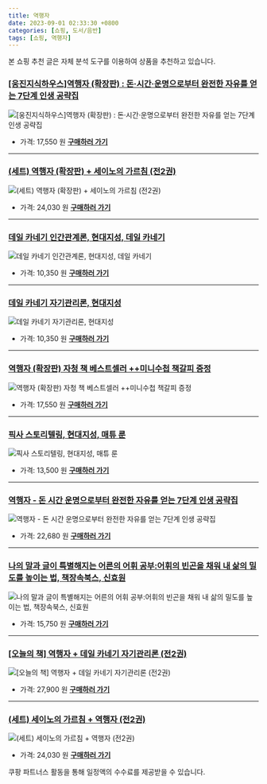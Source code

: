 ```yaml
---
title: 역행자
date: 2023-09-01 02:33:30 +0800
categories: [쇼핑, 도서/음반]
tags: [쇼핑, 역행자]
---
```

본 쇼핑 추천 글은 자체 분석 도구를 이용하여 상품을 추천하고 있습니다.
### [[웅진지식하우스]역행자 (확장판) :  돈·시간·운명으로부터 완전한 자유를 얻는 7단계 인생 공략집](https://link.coupang.com/re/AFFSDP?lptag=AF1030537&pageKey=7354984704&itemId=18935843662&vendorItemId=86062467641&traceid=V0-153-06d5f4823a18a757&requestid=20230907023330478150880216&token=31850C%7CMIXED)
![[웅진지식하우스]역행자 (확장판) :  돈·시간·운명으로부터 완전한 자유를 얻는 7단계 인생 공략집](https://ads-partners.coupang.com/image1/lYXxdY5n-I8Xs91plTTrxbS2UvZgHIsUwgwDizZ9Ep0rNYGKKhIbbhw3KFfWfhhJ9Wsw54ev6M5S2prECdn4QtuTRAMXUQWqZBSoOXQWqdcDFdbd2dH2SmjALd01Y-iN7Ip6uwdDBhfmmvJMXU7474QKQlIgJXzDa01v1_6qkdQakkCZa4HUjbZ8zVs85-6mPMO9DTld80qcZEV4idkYrnSLAZaWeUQ6-wWiW6AUia92ThH9msQBKIicNj4VC9m__yIKh6vPi-FHKYyNxMaXjpob9Q==)
- 가격: 17,550 원
[**구매하러 가기**](https://link.coupang.com/re/AFFSDP?lptag=AF1030537&pageKey=7354984704&itemId=18935843662&vendorItemId=86062467641&traceid=V0-153-06d5f4823a18a757&requestid=20230907023330478150880216&token=31850C%7CMIXED)
---
### [(세트) 역행자 (확장판) + 세이노의 가르침 (전2권)](https://link.coupang.com/re/AFFSDP?lptag=AF1030537&pageKey=7353443569&itemId=18927965356&vendorItemId=86054860933&traceid=V0-153-9be9c703d8122e4c&requestid=20230907023330478150880216&token=31850C%7CMIXED)
![(세트) 역행자 (확장판) + 세이노의 가르침 (전2권)](https://ads-partners.coupang.com/image1/xqiA4GmOnD1TbQd9xjTmI9ZvjnpFZFPO42H2voz3GW4vUJvehuTPQX8l9evmcHGs8fDC40EVT2ROlGAqk8LHRBbj9v0YqUzjeqPPfr5MxTOoxV6FLMYVDoR_DEOxUCf4Urj1XjAJw2vqQISvY_CgLJQugGKcb2NDx40ESOESA5ITFvXU6ZkQUwxRi0KNcwMooHZ-2dPr1TCppKCGLRgUmWnKlaW_gLi6eFIPZ2PmVl0UZ8gJ_R7T9GKqjHkHlFx00NIfPYv_PM_blFXNIGT0YHVNw2FJhMEaA_X9OPgYAw==)
- 가격: 24,030 원
[**구매하러 가기**](https://link.coupang.com/re/AFFSDP?lptag=AF1030537&pageKey=7353443569&itemId=18927965356&vendorItemId=86054860933&traceid=V0-153-9be9c703d8122e4c&requestid=20230907023330478150880216&token=31850C%7CMIXED)
---
### [데일 카네기 인간관계론, 현대지성, 데일 카네기](https://link.coupang.com/re/AFFSDP?lptag=AF1030537&pageKey=307022149&itemId=968117422&vendorItemId=5403982815&traceid=V0-153-93edb7a88bf1311e&clickBeacon=hud9AHoqvzY9TJq3Oc1pV4JwPXxy9yaKnWnQxnD3ZkzRq45uRUU5A3fvjuRWdcsk%2BW7DR1j%2FuGkn4%2BEVDnC2sSCw8scXFza0ugHPFdixhnoBbfkcE%2BLwmqB9eb2G3i1S4nuSVTVMVFYut3Des0XARtAKELDxoMWz%2FQcerg5ULx2RHpchNy4KfDB4%2FTv5Qh0WrurPbrvxp4xeW4z0CAcLENsYcx6ci6E4tfrA82JndrtHo4%2FMbx%2FXuJqgUhVHlCjvDU%2FK8DG88wVCSsC%2F0vQvmPfR1n%2FojYqmeS3i4n%2F8ZpdDWplBjDnah%2F74Zy%2FiGxeUieNeuUVmZ32%2BrZml9sFXe6Y214%2FPNVaAp9wSTV2OURee%2FP%2B%2BB9Isl8r82MNymlO%2FflsB3nOhcxZPqNbsU5hLDluF3%2FVOdNjuY0Dqfc7dcjKz9bfrf%2FuGEfuDCrcS916XZQx5P4wp75MDGwGuQzl9XgrVKjV0rbF9Ft5vuxNJqokBhtEp89d3iAWXfbbCUf%2Fe0q48CpmW7ei2vmRPiJPJS8jEGpW53R%2BWB2tYM9toILrc0%2BSyVhAApHgah1YUBsJkHV%2B5DIGyS6mrKFYS3q5zLZsT18KWDh1ZpE7P5dYjhP%2FnXh%2BTv5zBnIFdtJ8vPTb7GGlZ91nmb6Ejm31nuyXUYamxhF8w72xNHz%2B3jSDvQxJ4rwShCOUTnVOTGqKcZkJ5sI%2FyNUPaBXTT42XhsR5cDeZoEGHLqFrY2RP3g61r6AcDNFKH6WBbEPEiWxjkQGz1rthphNtKpXDUXVChsAH%2FLeGUEzqA7P%2BFGyGYYvN4fGe7FJ1szJyPuGXNsflJIgvLm0IZbA2Q9lHjgVjaUjMuViorfW7c0bPJIKPf23%2FC%2FHOmOj3nEVbhsku3qVfmaoEN&requestid=20230907023330478150880216&token=31850C%7CMIXED)
![데일 카네기 인간관계론, 현대지성, 데일 카네기](https://ads-partners.coupang.com/image1/1owHgbt4jPNuUlKo1qxQMOVtt3gGbfDbXBrNIw3Bto9UthgJl7Rr8H1WoM6GSUJufxQkrJqPVbyGUdOUZovFtek8HzDqyIoU5M3jeevl_NHWMD-RtpiCQzHK1jev632bUQAtiiYWN4CTvNu3MLz6A7Q5KEej27SOXvJUkdBO4CFk5_yBEXDssqN129fziUFQac6ZFHbxbdNluiQ7AKaCQoSAIH7hMeRnkp8GA346SY76r44YSuGNLXzn4AV4klaYQ1hAKocaHgP8M37Yq3gSb8T-xH_0)
- 가격: 10,350 원
[**구매하러 가기**](https://link.coupang.com/re/AFFSDP?lptag=AF1030537&pageKey=307022149&itemId=968117422&vendorItemId=5403982815&traceid=V0-153-93edb7a88bf1311e&clickBeacon=hud9AHoqvzY9TJq3Oc1pV4JwPXxy9yaKnWnQxnD3ZkzRq45uRUU5A3fvjuRWdcsk%2BW7DR1j%2FuGkn4%2BEVDnC2sSCw8scXFza0ugHPFdixhnoBbfkcE%2BLwmqB9eb2G3i1S4nuSVTVMVFYut3Des0XARtAKELDxoMWz%2FQcerg5ULx2RHpchNy4KfDB4%2FTv5Qh0WrurPbrvxp4xeW4z0CAcLENsYcx6ci6E4tfrA82JndrtHo4%2FMbx%2FXuJqgUhVHlCjvDU%2FK8DG88wVCSsC%2F0vQvmPfR1n%2FojYqmeS3i4n%2F8ZpdDWplBjDnah%2F74Zy%2FiGxeUieNeuUVmZ32%2BrZml9sFXe6Y214%2FPNVaAp9wSTV2OURee%2FP%2B%2BB9Isl8r82MNymlO%2FflsB3nOhcxZPqNbsU5hLDluF3%2FVOdNjuY0Dqfc7dcjKz9bfrf%2FuGEfuDCrcS916XZQx5P4wp75MDGwGuQzl9XgrVKjV0rbF9Ft5vuxNJqokBhtEp89d3iAWXfbbCUf%2Fe0q48CpmW7ei2vmRPiJPJS8jEGpW53R%2BWB2tYM9toILrc0%2BSyVhAApHgah1YUBsJkHV%2B5DIGyS6mrKFYS3q5zLZsT18KWDh1ZpE7P5dYjhP%2FnXh%2BTv5zBnIFdtJ8vPTb7GGlZ91nmb6Ejm31nuyXUYamxhF8w72xNHz%2B3jSDvQxJ4rwShCOUTnVOTGqKcZkJ5sI%2FyNUPaBXTT42XhsR5cDeZoEGHLqFrY2RP3g61r6AcDNFKH6WBbEPEiWxjkQGz1rthphNtKpXDUXVChsAH%2FLeGUEzqA7P%2BFGyGYYvN4fGe7FJ1szJyPuGXNsflJIgvLm0IZbA2Q9lHjgVjaUjMuViorfW7c0bPJIKPf23%2FC%2FHOmOj3nEVbhsku3qVfmaoEN&requestid=20230907023330478150880216&token=31850C%7CMIXED)
---
### [데일 카네기 자기관리론, 현대지성](https://link.coupang.com/re/AFFSDP?lptag=AF1030537&pageKey=4751341406&itemId=6046651232&vendorItemId=73343982175&traceid=V0-153-6dfc9d3102f83d91&clickBeacon=hud9AHoqvzY9TJq3Oc1pV4JwPXxy9yaKnWnQxnD3ZkzRq45uRUU5A3fvjuRWdcsk%2BW7DR1j%2FuGkn4%2BEVDnC2scvTfLvpPyO4MjkZfpovm0IBbfkcE%2BLwmqB9eb2G3i1Sac8S2CmYGD0mhzLO4cZlEQudd%2FvSdU26Wh9KBdc%2BhLSRHpchNy4KfDB4%2FTv5Qh0WrurPbrvxp4xeW4z0CAcLENsYcx6ci6E4tfrA82JndrtHo4%2FMbx%2FXuJqgUhVHlCjveOm7K9uyvcT%2FTDB66KRJoB9kmpMBgDgSdfeasQ3x550mvFlrKrKXngipBqgnPfmiCAcz1wEyiluOeJ3M%2FC0XWpK6QYtout7nXZnt4vyvCTdtuoemSUhfiE7SaCnd%2FUH4RUgQvqJnvF5Y5hxjFEOPPhrcrG1nHv5kCzSfxfkjEjUfhH3TYTUrggBPYAQk4ajZ6j3QmpxjNUJ3USJX1524yHViTcpDKvGNML5akh%2FJdOSMis8iKS4yDvC%2BDjzI9zwkiED6lYj5ODOUj80hFUwvxM87ekDdhWQp%2F2Zg243yDypCDQb%2B6F7J7Zskoj3No8qSiMbpdovckvSVKpwFE6x%2FSVG2uVVqs82GAjwhF4OgOCYKL%2BktvDe%2B8%2BulX8np%2FHyo%2FRjzPoTZDA3dHNSdpt819lI1DRGHJrR%2BjGTEdO6aozpq%2BrGKWqaNN20KlucKwR1skXNbj77c%2F%2BCqcOlO%2Bgvdez3RRKyDvuwXzWFxs67AEjN5LkPjXe9JDTyX7Y7Pe3wo3RAJR68klMkvsoEzI0yfDtjWpx%2FNhf%2FIE%2BvL%2FtSc4GYklfg8CKYZ%2Bsr065pe7fIy95rXuiJ8GMPqA58grsPC4GybkSew2orPK4ESMblGADsN9VYv8cwKYQuXvI%2FOhqb9&requestid=20230907023330478150880216&token=31850C%7CMIXED)
![데일 카네기 자기관리론, 현대지성](https://ads-partners.coupang.com/image1/9s40mqqeIC3A0dSq9vnIk1nlTdjTVKMTHF7KBXE54v5KYzz9KGzf_0u_Lk9yAPGb7h6OAOJ97lZkls2i5hVR4npClzIczrRA7ezHccv0yXL9UYASkWbpEfoOrNuB8l_MzQgjUvZ6o31dEcGjmNY0Ejp2Prtc_vqm5IjXpNjR9pScrOQObpVRoube_1oF63yHioQhVKLm-8_aFj91vGacXGzXxJrh4fMyqgNQrypvBXy73bICQYLv-koLNt77uZhe9ym-MD5qR7gylUcIezEPEzGoV04=)
- 가격: 10,350 원
[**구매하러 가기**](https://link.coupang.com/re/AFFSDP?lptag=AF1030537&pageKey=4751341406&itemId=6046651232&vendorItemId=73343982175&traceid=V0-153-6dfc9d3102f83d91&clickBeacon=hud9AHoqvzY9TJq3Oc1pV4JwPXxy9yaKnWnQxnD3ZkzRq45uRUU5A3fvjuRWdcsk%2BW7DR1j%2FuGkn4%2BEVDnC2scvTfLvpPyO4MjkZfpovm0IBbfkcE%2BLwmqB9eb2G3i1Sac8S2CmYGD0mhzLO4cZlEQudd%2FvSdU26Wh9KBdc%2BhLSRHpchNy4KfDB4%2FTv5Qh0WrurPbrvxp4xeW4z0CAcLENsYcx6ci6E4tfrA82JndrtHo4%2FMbx%2FXuJqgUhVHlCjveOm7K9uyvcT%2FTDB66KRJoB9kmpMBgDgSdfeasQ3x550mvFlrKrKXngipBqgnPfmiCAcz1wEyiluOeJ3M%2FC0XWpK6QYtout7nXZnt4vyvCTdtuoemSUhfiE7SaCnd%2FUH4RUgQvqJnvF5Y5hxjFEOPPhrcrG1nHv5kCzSfxfkjEjUfhH3TYTUrggBPYAQk4ajZ6j3QmpxjNUJ3USJX1524yHViTcpDKvGNML5akh%2FJdOSMis8iKS4yDvC%2BDjzI9zwkiED6lYj5ODOUj80hFUwvxM87ekDdhWQp%2F2Zg243yDypCDQb%2B6F7J7Zskoj3No8qSiMbpdovckvSVKpwFE6x%2FSVG2uVVqs82GAjwhF4OgOCYKL%2BktvDe%2B8%2BulX8np%2FHyo%2FRjzPoTZDA3dHNSdpt819lI1DRGHJrR%2BjGTEdO6aozpq%2BrGKWqaNN20KlucKwR1skXNbj77c%2F%2BCqcOlO%2Bgvdez3RRKyDvuwXzWFxs67AEjN5LkPjXe9JDTyX7Y7Pe3wo3RAJR68klMkvsoEzI0yfDtjWpx%2FNhf%2FIE%2BvL%2FtSc4GYklfg8CKYZ%2Bsr065pe7fIy95rXuiJ8GMPqA58grsPC4GybkSew2orPK4ESMblGADsN9VYv8cwKYQuXvI%2FOhqb9&requestid=20230907023330478150880216&token=31850C%7CMIXED)
---
### [역행자 (확장판) 자청 책 베스트셀러 ++미니수첩 책갈피 증정](https://link.coupang.com/re/AFFSDP?lptag=AF1030537&pageKey=7373491121&itemId=19026084745&vendorItemId=86150294236&traceid=V0-153-740fbe0b5a55d137&requestid=20230907023330478150880216&token=31850C%7CMIXED)
![역행자 (확장판) 자청 책 베스트셀러 ++미니수첩 책갈피 증정](https://ads-partners.coupang.com/image1/81UtodVX9_fb_YbH89zvS5k1115n9CX45-w3XHPsDb0nPFazDNyfKWXELcqDPBGa4gP-dDe_c2QW9hSNjJQTkkx88IGXQsGrQdshHINVVl13G2H12ZoQNnHfZCXSG0363A9p6XMxAqFjRbma-VdxRl8FlDCE_VULmBNRVusy0NvwdLtMS3EwZGo_CNfo8gkMOrkOPhayvJzDnURfolS5G1KQACQFFHYXhRiIWtZhgsjK8cuvFco5mSU_QvNX10e0qakcNm3bGzJWmYbE4MHPoTccc4Hm-tMkPl5JKwQSPQ==)
- 가격: 17,550 원
[**구매하러 가기**](https://link.coupang.com/re/AFFSDP?lptag=AF1030537&pageKey=7373491121&itemId=19026084745&vendorItemId=86150294236&traceid=V0-153-740fbe0b5a55d137&requestid=20230907023330478150880216&token=31850C%7CMIXED)
---
### [픽사 스토리텔링, 현대지성, 매튜 룬](https://link.coupang.com/re/AFFSDP?lptag=AF1030537&pageKey=7159023551&itemId=18013245988&vendorItemId=80235774410&traceid=V0-153-5a9e6c3d1a68c81e&clickBeacon=hud9AHoqvzY9TJq3Oc1pV4JwPXxy9yaKnWnQxnD3ZkzRq45uRUU5A3fvjuRWdcsk%2BW7DR1j%2FuGkn4%2BEVDnC2sSXuXzmXcJDeDpejHcMEYwD%2FLj7BqxkTKx%2FyP%2FkuqaoJAIqaroKkzvRXuCJSuuo7Xsk0hzR5r6D8osemsslkU22RHpchNy4KfDB4%2FTv5Qh0WrurPbrvxp4xeW4z0CAcLENsYcx6ci6E4tfrA82JndrtHo4%2FMbx%2FXuJqgUhVHlCjvYpMsv%2FI8vKgbxUTb01eUeq1P1pw6qRY6a5QgtaWKpZxqlTWQqU%2BgqFgkYPJemG87JFGyr4EBW7Kz1vNJIDJcf9H4FFoNYBcp%2BpNKlg6KMkk3unHA%2B5SLFSTSqppAtlSsOd7llapnNov2JPxC7X7XCLS1L522%2BRkLnMlWBiZYacyv43YOH9H%2FqqQLIUuXcesbzPC%2FES5mpJYfrh0QaI2qRHkiYNoG3TzQin1qJNSHr18RR1AaQUbGg46eNtcKJQS9SP3KCsrRj3jPEDh4Olz3DbBcnojvaVREhk1752UmDAJVkmUzoyZT8GC3ChhfqNMJVgrYYDtpHs3NvfBWrBfXI%2FX2w6SGsq8rHQn8eE3x2JXrnvcwsM%2FlOV3Z6oGLi8jIpY6NR3l2Hz0sqqNkJhix94XQH%2BsaWf1ZDfwossapmCGAj4wIxiPFVPQ7xB7EIwT%2BAnighyM8l%2FYf1jJYf5DrPydQcz0EHnurQfykCsVSPV%2BT4hE9dOhhk7mvLdnPucPuXTMd11zb0k6a5PSrwrxR4WJqk4QxA3L%2BZE%2BZ4z4uoNQNUyQ8ytjoDb49ZDh2MmKH7pBu9gErBXqe42qjtFbDnMladxPSpWJ00B7gX3nIvc4%3D&requestid=20230907023330478150880216&token=31850C%7CMIXED)
![픽사 스토리텔링, 현대지성, 매튜 룬](https://ads-partners.coupang.com/image1/MpjzKxOdXdnrZCgeMl6rNE5wVsphJEgfkbVDOkhPYDX0kmRkq7X3bIuQwrKowrwYi5D6MBHAOx9P5dE97zvIWJHubSmEx6XQpaYcExIkGDvQ0zZ13UWEOrdufC9m3YB6iy7RM0BNyc-aEmR8IKE3QtLT2OpBIXz08ojp5JOIbKjsJSAncn5edWxT5NUyOrqzvU4y0kQOC589PwqTqmTzzHcfovpV92mNbt_UkNDipz1Y6mQvGkglJ57wD4xSiEe6vF2B3DK7A9rjyhNcPuXtdL2ab5m9)
- 가격: 13,500 원
[**구매하러 가기**](https://link.coupang.com/re/AFFSDP?lptag=AF1030537&pageKey=7159023551&itemId=18013245988&vendorItemId=80235774410&traceid=V0-153-5a9e6c3d1a68c81e&clickBeacon=hud9AHoqvzY9TJq3Oc1pV4JwPXxy9yaKnWnQxnD3ZkzRq45uRUU5A3fvjuRWdcsk%2BW7DR1j%2FuGkn4%2BEVDnC2sSXuXzmXcJDeDpejHcMEYwD%2FLj7BqxkTKx%2FyP%2FkuqaoJAIqaroKkzvRXuCJSuuo7Xsk0hzR5r6D8osemsslkU22RHpchNy4KfDB4%2FTv5Qh0WrurPbrvxp4xeW4z0CAcLENsYcx6ci6E4tfrA82JndrtHo4%2FMbx%2FXuJqgUhVHlCjvYpMsv%2FI8vKgbxUTb01eUeq1P1pw6qRY6a5QgtaWKpZxqlTWQqU%2BgqFgkYPJemG87JFGyr4EBW7Kz1vNJIDJcf9H4FFoNYBcp%2BpNKlg6KMkk3unHA%2B5SLFSTSqppAtlSsOd7llapnNov2JPxC7X7XCLS1L522%2BRkLnMlWBiZYacyv43YOH9H%2FqqQLIUuXcesbzPC%2FES5mpJYfrh0QaI2qRHkiYNoG3TzQin1qJNSHr18RR1AaQUbGg46eNtcKJQS9SP3KCsrRj3jPEDh4Olz3DbBcnojvaVREhk1752UmDAJVkmUzoyZT8GC3ChhfqNMJVgrYYDtpHs3NvfBWrBfXI%2FX2w6SGsq8rHQn8eE3x2JXrnvcwsM%2FlOV3Z6oGLi8jIpY6NR3l2Hz0sqqNkJhix94XQH%2BsaWf1ZDfwossapmCGAj4wIxiPFVPQ7xB7EIwT%2BAnighyM8l%2FYf1jJYf5DrPydQcz0EHnurQfykCsVSPV%2BT4hE9dOhhk7mvLdnPucPuXTMd11zb0k6a5PSrwrxR4WJqk4QxA3L%2BZE%2BZ4z4uoNQNUyQ8ytjoDb49ZDh2MmKH7pBu9gErBXqe42qjtFbDnMladxPSpWJ00B7gX3nIvc4%3D&requestid=20230907023330478150880216&token=31850C%7CMIXED)
---
### [역행자 - 돈 시간 운명으로부터 완전한 자유를 얻는 7단계 인생 공략집](https://link.coupang.com/re/AFFSDP?lptag=AF1030537&pageKey=7090341903&itemId=17666942366&vendorItemId=84832364319&traceid=V0-153-cc24b4238837e623&requestid=20230907023330478150880216&token=31850C%7CMIXED)
![역행자 - 돈 시간 운명으로부터 완전한 자유를 얻는 7단계 인생 공략집](https://ads-partners.coupang.com/image1/dZvIuNdT9huHcxuGdZuV9xsm5AhYH3ui-YQmuemCexsgjiGv2CfYtBVq7Z4FXawm7V2uxVUdNPIz-5LckrH2XFVtzDqclzXwDnpUJxd7AjO5BRS4D2Now0v_Nh434sVVSJ1sM2RurcSYIWQRvtFw1sKK2V8YSWWoTHHhhNGvjd99qTJRiwoTwOBwpiPgcDxGS6JGPi9Iey4z0JSQC6zG9U-COpBBGwaG0SzQefzcSEHb4mWBA5KIreg_yAKo5_3rRIrqcLqzXAV0Fy6KD43ct10SbW-9Y5XJvDMfJ_oQbR9e)
- 가격: 22,680 원
[**구매하러 가기**](https://link.coupang.com/re/AFFSDP?lptag=AF1030537&pageKey=7090341903&itemId=17666942366&vendorItemId=84832364319&traceid=V0-153-cc24b4238837e623&requestid=20230907023330478150880216&token=31850C%7CMIXED)
---
### [나의 말과 글이 특별해지는 어른의 어휘 공부:어휘의 빈곤을 채워 내 삶의 밀도를 높이는 법, 책장속북스, 신효원](https://link.coupang.com/re/AFFSDP?lptag=AF1030537&pageKey=6603431230&itemId=14944244328&vendorItemId=82167646666&traceid=V0-153-69e3d575fa9e79f2&clickBeacon=hud9AHoqvzY9TJq3Oc1pV4JwPXxy9yaKnWnQxnD3ZkzRq45uRUU5A3fvjuRWdcsk%2BW7DR1j%2FuGkn4%2BEVDnC2sX9R2pV7NRfLVdfS6uvj%2Far%2FLj7BqxkTKx%2FyP%2FkuqaoJigLJw7Dhi2nOjEBwVIcAZb4VbkGDJMDxXYHtq4oO33mRHpchNy4KfDB4%2FTv5Qh0WrurPbrvxp4xeW4z0CAcLENsYcx6ci6E4tfrA82JndrtHo4%2FMbx%2FXuJqgUhVHlCjvsnh5Y%2FY5%2B6EpQvvzR6uPUib4fuah4feo91KKV%2B57vXy53EcKvTeADh0NLuoQmPoB5ZQJ%2Bpoz5zkPRhwe%2BrSK1zwfUSX%2BhUtk3nRq%2FS8Xrh8eW9eWGD79ZnwUrOkBPrlgvMssI%2FaH6qnS6ccLyBf3oBh%2FA2Em4R%2FODQiv6eVtcC36uGuNhqI6APjtDVUgcs%2BIq9M9qWA6Egg0zbwdzBXb3qk9DObm7SJZgHOpLCTMkhXutCtVb5fjHwo6HIN%2B1rvXdM6QrpsIXw3CGWnoZDr6P1v%2FYPXoq7BHsMuKnp5AcxD6Hmq%2FueDhIfcsaiDYuD3qvbRw8yZaqFHnIV6PO0qpoVDGpwyIq1zbkpV3ABLPxZYVqAZPY10TY4QUVR4Ct4bPXpZO0HLcfJCfUkvN9B1tkCJ9jhcvdBZm7kPuBljC0k79L4UsoAclEK9A2CSIMSkdY3MGwZY8NT3ZYLyj2s2gxS4yYZxXSNYJThgOaLHAb%2F6pVP8p%2BgfjNGqdk%2FqQES%2FDdx4VqjWkNlgb8VImrTrW%2F5P1vjPIfGRH9HrI46RU2CGXLL%2FIA8xYNSDUU2EBhnsGHC%2FHoqNtonNx9C4LDKhgTxdpy317Pv2o546YUpopwW4%3D&requestid=20230907023330478150880216&token=31850C%7CMIXED)
![나의 말과 글이 특별해지는 어른의 어휘 공부:어휘의 빈곤을 채워 내 삶의 밀도를 높이는 법, 책장속북스, 신효원](https://ads-partners.coupang.com/image1/uAMdLds3G5K8De9LuN8JSLecJMnmUMnGEKlVUsNFUeiLBSgGyT0roy0piLYzPMixDebU0ZR2vkCOQTsSUYi99Kbv94CHghfGDih3vzTUymsw6XGnvAMOf9UrKMkJUg23mMpY42NfxxDeEqFLg78M9YmZ4JY1X9yXMz0Mhc8qZ5mRpa0I_WxFiM8x9naBwfbQq_bL9De7mBUPFh5KJ88scnXTiHOW-rOpym-ScBxr8a1cmy4PydUUyrPIDycsQG0QtR7YlZKPUjnmV2YIJntOL6y-BhnJmhSyh-RFcNHgE8Ljn9WHn0s=)
- 가격: 15,750 원
[**구매하러 가기**](https://link.coupang.com/re/AFFSDP?lptag=AF1030537&pageKey=6603431230&itemId=14944244328&vendorItemId=82167646666&traceid=V0-153-69e3d575fa9e79f2&clickBeacon=hud9AHoqvzY9TJq3Oc1pV4JwPXxy9yaKnWnQxnD3ZkzRq45uRUU5A3fvjuRWdcsk%2BW7DR1j%2FuGkn4%2BEVDnC2sX9R2pV7NRfLVdfS6uvj%2Far%2FLj7BqxkTKx%2FyP%2FkuqaoJigLJw7Dhi2nOjEBwVIcAZb4VbkGDJMDxXYHtq4oO33mRHpchNy4KfDB4%2FTv5Qh0WrurPbrvxp4xeW4z0CAcLENsYcx6ci6E4tfrA82JndrtHo4%2FMbx%2FXuJqgUhVHlCjvsnh5Y%2FY5%2B6EpQvvzR6uPUib4fuah4feo91KKV%2B57vXy53EcKvTeADh0NLuoQmPoB5ZQJ%2Bpoz5zkPRhwe%2BrSK1zwfUSX%2BhUtk3nRq%2FS8Xrh8eW9eWGD79ZnwUrOkBPrlgvMssI%2FaH6qnS6ccLyBf3oBh%2FA2Em4R%2FODQiv6eVtcC36uGuNhqI6APjtDVUgcs%2BIq9M9qWA6Egg0zbwdzBXb3qk9DObm7SJZgHOpLCTMkhXutCtVb5fjHwo6HIN%2B1rvXdM6QrpsIXw3CGWnoZDr6P1v%2FYPXoq7BHsMuKnp5AcxD6Hmq%2FueDhIfcsaiDYuD3qvbRw8yZaqFHnIV6PO0qpoVDGpwyIq1zbkpV3ABLPxZYVqAZPY10TY4QUVR4Ct4bPXpZO0HLcfJCfUkvN9B1tkCJ9jhcvdBZm7kPuBljC0k79L4UsoAclEK9A2CSIMSkdY3MGwZY8NT3ZYLyj2s2gxS4yYZxXSNYJThgOaLHAb%2F6pVP8p%2BgfjNGqdk%2FqQES%2FDdx4VqjWkNlgb8VImrTrW%2F5P1vjPIfGRH9HrI46RU2CGXLL%2FIA8xYNSDUU2EBhnsGHC%2FHoqNtonNx9C4LDKhgTxdpy317Pv2o546YUpopwW4%3D&requestid=20230907023330478150880216&token=31850C%7CMIXED)
---
### [[오늘의 책] 역행자 + 데일 카네기 자기관리론 (전2권)](https://link.coupang.com/re/AFFSDP?lptag=AF1030537&pageKey=6538388094&itemId=14546792561&vendorItemId=81789162784&traceid=V0-153-37f203ad6af2d968&requestid=20230907023330478150880216&token=31850C%7CMIXED)
![[오늘의 책] 역행자 + 데일 카네기 자기관리론 (전2권)](https://ads-partners.coupang.com/image1/8Th8p2OI5BD87pvm8UCNkO8SINssTjxYpEadUNBJ2lA5c6hRSA7FTJJ7UkroyyZe8Y8-cSJDmhANcnzLMEGR19SDEs0Na47pnBfr2lWeCY0rqCCntz_k8BF8BzopoRTnzfElqJAeoxZHd39PiPVMXI7yQRa_mvw7RWTBNXMJ_0jX2MdHBZ3AGmefsJU-aBg0ynioR5CI9hAHCamCtNc0wFFHgMfJfx1USfU1hQIf3D8CFpiddit9wMb0CuxWDUmk7jDNVjtQuwHiVwi6x0OMsj6hx-UD5Dw2XCow3sW6ZXtg)
- 가격: 27,900 원
[**구매하러 가기**](https://link.coupang.com/re/AFFSDP?lptag=AF1030537&pageKey=6538388094&itemId=14546792561&vendorItemId=81789162784&traceid=V0-153-37f203ad6af2d968&requestid=20230907023330478150880216&token=31850C%7CMIXED)
---
### [(세트) 세이노의 가르침 + 역행자 (전2권)](https://link.coupang.com/re/AFFSDP?lptag=AF1030537&pageKey=7177616169&itemId=18096249488&vendorItemId=85248625755&traceid=V0-153-38dccf7c1c4075e3&requestid=20230907023330478150880216&token=31850C%7CMIXED)
![(세트) 세이노의 가르침 + 역행자 (전2권)](https://ads-partners.coupang.com/image1/P241Yee8FEPvTuWJP8yPxETwyhNuLJttHWlv-fGqucNoqLgmyKOn_ri88dbRboDc4rTDShPbCap4Lzc_oM-4XaVh5lhptMFWCgVotIf2ySYWFkFU5PzGv2mpCYvdTXpk-VzFmkWqRpXbAydgus7JMFELE9BOGeekKXxEKBDD70R7T4Jcrp1nvdbU22E5G9LoGoHYeI5hGgbUzRKVjHOGTDW8V01twyI9mSIqgD3D2pd8ZwUJSvY2HhXlPjS1lUHoc0MwzQC9xoHBwJ64OseZp2d6He0lyUmy5OtRpCzi7Lo=)
- 가격: 24,030 원
[**구매하러 가기**](https://link.coupang.com/re/AFFSDP?lptag=AF1030537&pageKey=7177616169&itemId=18096249488&vendorItemId=85248625755&traceid=V0-153-38dccf7c1c4075e3&requestid=20230907023330478150880216&token=31850C%7CMIXED)


쿠팡 파트너스 활동을 통해 일정액의 수수료를 제공받을 수 있습니다.
